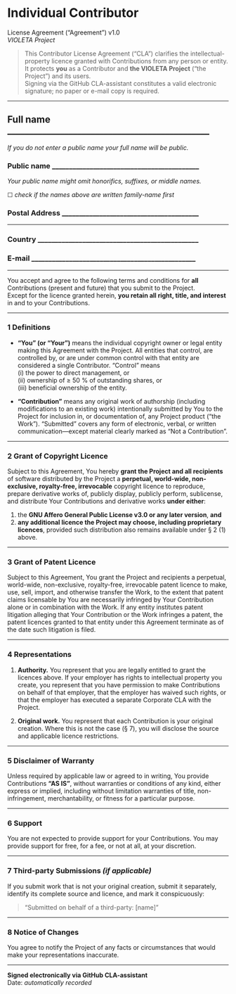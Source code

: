 # Individual Contributor  
License Agreement (“Agreement”) v1.0  
_VIOLETA Project_

> This Contributor License Agreement (“CLA”) clarifies the intellectual-
> property licence granted with Contributions from any person or entity.  
> It protects **you** as a Contributor and **the VIOLETA Project** (“the
> Project”) and its users.  
> Signing via the GitHub CLA-assistant constitutes a valid electronic
> signature; no paper or e-mail copy is required.

---

## Full name  ______________________________________________

*If you do not enter a public name your full name will be public.*

### Public name  ___________________________________________

*Your public name might omit honorifics, suffixes, or middle names.*

☐ _check if the names above are written family-name first_

### Postal Address  ________________________________________

________________________________________

### Country  _______________________________________________

### E-mail  ________________________________________________

---

You accept and agree to the following terms and conditions for **all**
Contributions (present and future) that you submit to the Project.  
Except for the licence granted herein, **you retain all right, title,
and interest** in and to your Contributions.

---

### 1  Definitions

* **“You” (or “Your”)** means the individual copyright owner or legal
  entity making this Agreement with the Project. All entities that
  control, are controlled by, or are under common control with that
  entity are considered a single Contributor. “Control” means  
  (i) the power to direct management, or  
  (ii) ownership of ≥ 50 % of outstanding shares, or  
  (iii) beneficial ownership of the entity.

* **“Contribution”** means any original work of authorship (including
  modifications to an existing work) intentionally submitted by You to
  the Project for inclusion in, or documentation of, any Project
  product (“the Work”). “Submitted” covers any form of electronic,
  verbal, or written communication—except material clearly marked as
  “Not a Contribution”.

---

### 2  Grant of Copyright Licence

Subject to this Agreement, You hereby **grant the Project and all
recipients** of software distributed by the Project a **perpetual,
world-wide, non-exclusive, royalty-free, irrevocable** copyright
licence to reproduce, prepare derivative works of, publicly display,
publicly perform, sublicense, and distribute Your Contributions and
derivative works **under either**:

1. the **GNU Affero General Public License v3.0 or any later version**, **and**
2. **any additional licence the Project may choose, including proprietary
   licences**, provided such distribution also remains available under
   § 2 (1) above.

---

### 3  Grant of Patent Licence

Subject to this Agreement, You grant the Project and recipients a
perpetual, world-wide, non-exclusive, royalty-free, irrevocable patent
licence to make, use, sell, import, and otherwise transfer the Work, to
the extent that patent claims licensable by You are necessarily
infringed by Your Contribution alone or in combination with the Work.
If any entity institutes patent litigation alleging that Your
Contribution or the Work infringes a patent, the patent licences
granted to that entity under this Agreement terminate as of the date
such litigation is filed.

---

### 4  Representations

1. **Authority.** You represent that you are legally entitled to grant
   the licences above. If your employer has rights to intellectual
   property you create, you represent that you have permission to make
   Contributions on behalf of that employer, that the employer has
   waived such rights, or that the employer has executed a separate
   Corporate CLA with the Project.

2. **Original work.** You represent that each Contribution is your
   original creation. Where this is not the case (§ 7), you will
   disclose the source and applicable licence restrictions.

---

### 5  Disclaimer of Warranty

Unless required by applicable law or agreed to in writing, You provide
Contributions **“AS IS”**, without warranties or conditions of any kind,
either express or implied, including without limitation warranties of
title, non-infringement, merchantability, or fitness for a particular
purpose.

---

### 6  Support

You are not expected to provide support for your Contributions. You may
provide support for free, for a fee, or not at all, at your discretion.

---

### 7  Third-party Submissions  *(if applicable)*

If you submit work that is not your original creation, submit it
separately, identify its complete source and licence, and mark it
conspicuously:

> “Submitted on behalf of a third-party: [name]”

---

### 8  Notice of Changes

You agree to notify the Project of any facts or circumstances that would
make your representations inaccurate.

---

**Signed electronically via GitHub CLA-assistant**  
Date: _automatically recorded_
